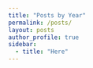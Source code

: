 ```yaml
---
title: "Posts by Year"
permalink: /posts/
layout: posts
author_profile: true
sidebar:
  - title: "Here"
---
```

